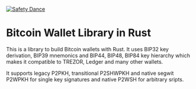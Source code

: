 [![Safety Dance](https://img.shields.io/badge/unsafe-forbidden-success.svg)](https://github.com/rust-secure-code/safety-dance/)
# Bitcoin Wallet Library in Rust
This is a library to build Bitcoin wallets with Rust. 
It uses BIP32 key derivation, BIP39 mnemonics and BIP44, BIP48, BIP84 key 
hierarchy which makes it compatible to TREZOR, Ledger and many other
wallets.

It supports legacy P2PKH, transitional P2SHWPKH and native segwit P2WPKH for single key signatures
and native P2WSH for arbitrary sripts.

